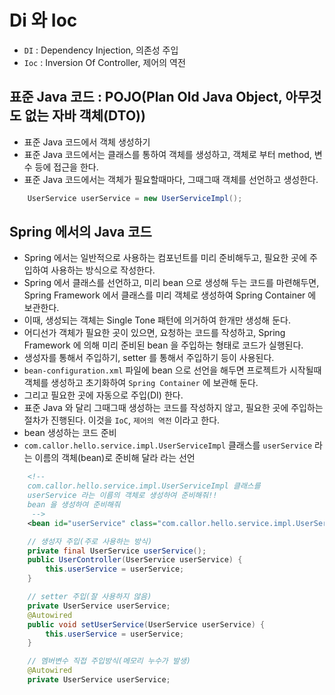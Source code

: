 # Di 와 Ioc

- `DI` : Dependency Injection, 의존성 주입
- `Ioc` : Inversion Of Controller, 제어의 역전

## 표준 Java 코드 : POJO(Plan Old Java Object, 아무것도 없는 자바 객체(DTO))

- 표준 Java 코드에서 객체 생성하기
- 표준 Java 코드에서는 클래스를 통하여 객체를 생성하고, 객체로 부터 method, 변수 등에 접근을 한다.
- 표준 Java 코드에서는 객체가 필요할때마다, 그때그때 객체를 선언하고 생성한다.

```java
	UserService userService = new UserServiceImpl();

```

## Spring 에서의 Java 코드

- Spring 에서는 일반적으로 사용하는 컴포넌트를 미리 준비해두고, 필요한 곳에 주입하여 사용하는 방식으로 작성한다.
- Spring 에서 클래스를 선언하고, 미리 bean 으로 생성해 두는 코드를 마련해두면, Spring Framework 에서 클래스를 미리 객체로 생성하여 Spring Container 에 보관한다.
- 이때, 생성되는 객체는 Single Tone 패턴에 의거하여 한개만 생성해 둔다.
- 어디선가 객체가 필요한 곳이 있으면, 요청하는 코드를 작성하고, Spring Framework 에 의해 미리 준비된 bean 을 주입하는 형태로 코드가 실행된다.
- 생성자를 통해서 주입하기, setter 를 통해서 주입하기 등이 사용된다.
- `bean-configuration.xml` 파일에 bean 으로 선언을 해두면 프로젝트가 시작될때 객체를 생성하고 초기화하여 `Spring Container` 에 보관해 둔다.
- 그리고 필요한 곳에 자동으로 주입(DI) 한다.
- 표준 Java 와 달리 그때그때 생성하는 코드를 작성하지 않고, 필요한 곳에 주입하는 절차가 진행된다. 이것을 `IoC`, `제어의 역전` 이라고 한다.
- bean 생성하는 코드 준비
- `com.callor.hello.service.impl.UserServiceImpl` 클래스를 `userService` 라는 이름의 객체(bean)로 준비해 달라 라는 선언

```xml
	<!-- 
	com.callor.hello.service.impl.UserServiceImpl 클래스를
	userService 라는 이름의 객체로 생성하여 준비해줘!!
	bean 을 생성하여 준비해줘
	 -->
	<bean id="userService" class="com.callor.hello.service.impl.UserServiceImpl" />
```

```java
	// 생성자 주입(주로 사용하는 방식)
	private final UserService userService();
	public UserController(UserService userService) {
		this.userService = userService;
	}

	// setter 주입(잘 사용하지 않음)
	private UserService userService;
	@Autowired 
	public void setUserService(UserService userService) {
		this.userService = userService;
	}

	// 멤버변수 직접 주입방식(메모리 누수가 발생)
	@Autowired
	private UserService userService;
```

